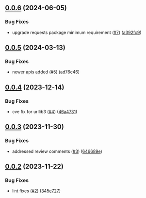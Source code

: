 ## [0.0.6](https://github.com/IBM/data-product-exchange-python-sdk/compare/v0.0.5...v0.0.6) (2024-06-05)


### Bug Fixes

* upgrade requests package minimum requirement ([#7](https://github.com/IBM/data-product-exchange-python-sdk/issues/7)) ([a392fc9](https://github.com/IBM/data-product-exchange-python-sdk/commit/a392fc959891d1ac02598e029c2fb32377c2a4c4))

## [0.0.5](https://github.com/IBM/data-product-exchange-python-sdk/compare/v0.0.4...v0.0.5) (2024-03-13)


### Bug Fixes

* newer apis added ([#5](https://github.com/IBM/data-product-exchange-python-sdk/issues/5)) ([ad76c46](https://github.com/IBM/data-product-exchange-python-sdk/commit/ad76c461371c76b47ecc238bc674b11027a8d043))

## [0.0.4](https://github.com/IBM/data-product-exchange-python-sdk/compare/v0.0.3...v0.0.4) (2023-12-14)


### Bug Fixes

* cve fix for urllib3 ([#4](https://github.com/IBM/data-product-exchange-python-sdk/issues/4)) ([46a4731](https://github.com/IBM/data-product-exchange-python-sdk/commit/46a47313d7366a7ae0c61b8af92b98dae3349e63))

## [0.0.3](https://github.com/IBM/data-product-exchange-python-sdk/compare/v0.0.2...v0.0.3) (2023-11-30)


### Bug Fixes

* addressed review comments ([#3](https://github.com/IBM/data-product-exchange-python-sdk/issues/3)) ([646689e](https://github.com/IBM/data-product-exchange-python-sdk/commit/646689e48fa51acf22a43733f330cd91fac230b5))

## [0.0.2](https://github.com/IBM/data-product-exchange-python-sdk/compare/v0.0.1...v0.0.2) (2023-11-22)


### Bug Fixes

* lint fixes ([#2](https://github.com/IBM/data-product-exchange-python-sdk/issues/2)) ([345e727](https://github.com/IBM/data-product-exchange-python-sdk/commit/345e7271cd974e55b3bbe52a08dca97a99f4a86e))

